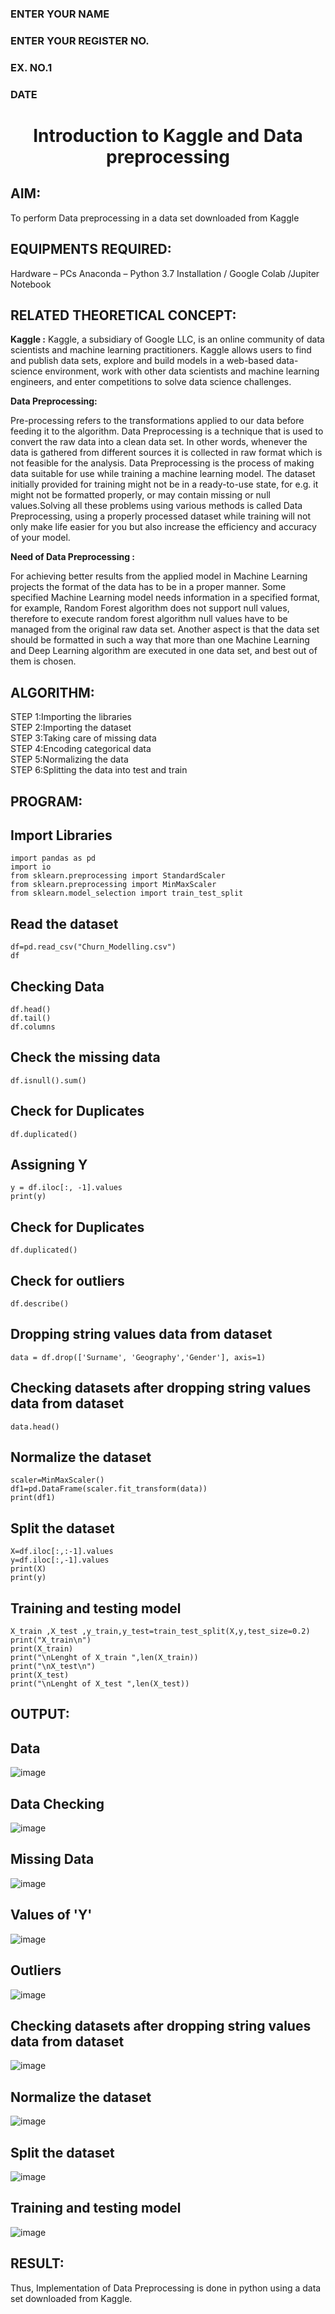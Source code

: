 <H3>ENTER YOUR NAME</H3>
<H3>ENTER YOUR REGISTER NO.</H3>
<H3>EX. NO.1</H3>
<H3>DATE</H3>
<H1 ALIGN =CENTER> Introduction to Kaggle and Data preprocessing</H1>

## AIM:

To perform Data preprocessing in a data set downloaded from Kaggle

## EQUIPMENTS REQUIRED:
Hardware – PCs
Anaconda – Python 3.7 Installation / Google Colab /Jupiter Notebook

## RELATED THEORETICAL CONCEPT:

**Kaggle :**
Kaggle, a subsidiary of Google LLC, is an online community of data scientists and machine learning practitioners. Kaggle allows users to find and publish data sets, explore and build models in a web-based data-science environment, work with other data scientists and machine learning engineers, and enter competitions to solve data science challenges.

**Data Preprocessing:**

Pre-processing refers to the transformations applied to our data before feeding it to the algorithm. Data Preprocessing is a technique that is used to convert the raw data into a clean data set. In other words, whenever the data is gathered from different sources it is collected in raw format which is not feasible for the analysis.
Data Preprocessing is the process of making data suitable for use while training a machine learning model. The dataset initially provided for training might not be in a ready-to-use state, for e.g. it might not be formatted properly, or may contain missing or null values.Solving all these problems using various methods is called Data Preprocessing, using a properly processed dataset while training will not only make life easier for you but also increase the efficiency and accuracy of your model.

**Need of Data Preprocessing :**

For achieving better results from the applied model in Machine Learning projects the format of the data has to be in a proper manner. Some specified Machine Learning model needs information in a specified format, for example, Random Forest algorithm does not support null values, therefore to execute random forest algorithm null values have to be managed from the original raw data set.
Another aspect is that the data set should be formatted in such a way that more than one Machine Learning and Deep Learning algorithm are executed in one data set, and best out of them is chosen.


## ALGORITHM:
STEP 1:Importing the libraries<BR>
STEP 2:Importing the dataset<BR>
STEP 3:Taking care of missing data<BR>
STEP 4:Encoding categorical data<BR>
STEP 5:Normalizing the data<BR>
STEP 6:Splitting the data into test and train<BR>

##  PROGRAM:
## Import Libraries
```
import pandas as pd
import io
from sklearn.preprocessing import StandardScaler
from sklearn.preprocessing import MinMaxScaler
from sklearn.model_selection import train_test_split

```
## Read the dataset
```
df=pd.read_csv("Churn_Modelling.csv")
df
```
## Checking Data
```
df.head()
df.tail()
df.columns
```
## Check the missing data
```
df.isnull().sum()
```
## Check for Duplicates
```
df.duplicated()
```
## Assigning Y
```
y = df.iloc[:, -1].values
print(y)
```
## Check for Duplicates
```
df.duplicated()
```
## Check for outliers
```
df.describe()
```
## Dropping string values data from dataset
```
data = df.drop(['Surname', 'Geography','Gender'], axis=1)
```
## Checking datasets after dropping string values data from dataset
```
data.head()
```
## Normalize the dataset
```
scaler=MinMaxScaler()
df1=pd.DataFrame(scaler.fit_transform(data))
print(df1)
```
## Split the dataset
```
X=df.iloc[:,:-1].values
y=df.iloc[:,-1].values
print(X)
print(y)
```
## Training and testing model
```
X_train ,X_test ,y_train,y_test=train_test_split(X,y,test_size=0.2)
print("X_train\n")
print(X_train)
print("\nLenght of X_train ",len(X_train))
print("\nX_test\n")
print(X_test)
print("\nLenght of X_test ",len(X_test))
```

## OUTPUT:
## Data
![image](https://github.com/user-attachments/assets/d861bfce-17ba-4f27-b49f-be9aa85c1b7a)
## Data Checking
![image](https://github.com/user-attachments/assets/eee31055-b964-4d20-a01c-2bc633ff2577)
## Missing Data
![image](https://github.com/user-attachments/assets/b46f890b-02d7-460c-ac48-8ce3978eced7)
## Values of 'Y'
![image](https://github.com/user-attachments/assets/78bbba4c-f5a1-4f2b-ba29-b4b24310f38d)
## Outliers
![image](https://github.com/user-attachments/assets/c5e0cd48-bcd6-42a3-bdb5-b5d5823ce3cf)
## Checking datasets after dropping string values data from dataset
![image](https://github.com/user-attachments/assets/0b1feaee-e870-4e88-9fba-ce80ae09a34e)
## Normalize the dataset
![image](https://github.com/user-attachments/assets/27aa93d5-a920-4e24-a850-ddd5e22ea0aa)
## Split the dataset
![image](https://github.com/user-attachments/assets/8195b084-5d20-4ca8-b6d5-af337776a919)
## Training and testing model
![image](https://github.com/user-attachments/assets/6f8fd84e-7dea-4833-bc00-617881fa9776)


## RESULT:
Thus, Implementation of Data Preprocessing is done in python  using a data set downloaded from Kaggle.


